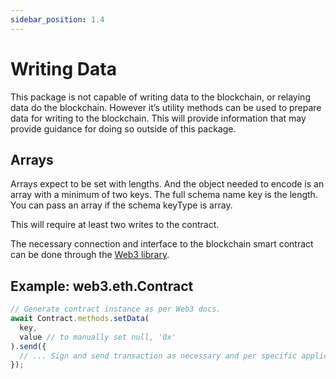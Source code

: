 ```yaml
---
sidebar_position: 1.4
---
```

# Writing Data

This package is not capable of writing data to the blockchain, or relaying data do the blockchain. However it’s utility methods can be used to prepare data for writing to the blockchain. This will provide information that may provide guidance for doing so outside of this package.

## Arrays
Arrays expect to be set with lengths. And the object needed to encode is an array with a minimum of two keys. The full schema name key is the length. You can pass an array if the schema keyType is array.

This will require at least two writes to the contract.

The necessary connection and interface to the blockchain smart contract can be done through the [Web3 library](https://web3js.readthedocs.io/).

## Example: web3.eth.Contract
```js
// Generate contract instance as per Web3 docs.
await Contract.methods.setData(
  key,
  value // to manually set null, '0x'
).send({
  // ... Sign and send transaction as necessary and per specific application requirements.
});
```
